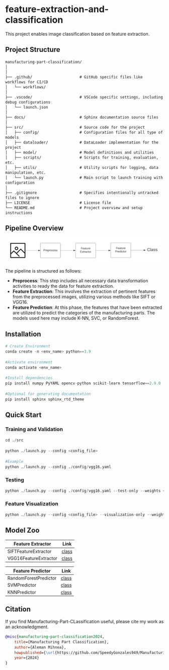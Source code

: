 # feature-extraction-and-classification

This project enables image classification based on feature extraction.


## Project Structure

```
manufacturing-part-classification/
│
│
├── .github/                     # GitHub specific files like workflows for CI/CD
│   └── workflows/
│
├── .vscode/                     # VSCode specific settings, including debug configurations
│   └── launch.json
│
├── docs/                        # Sphinx documentation source files
│
├── src/                         # Source code for the project
│   ├── config/                  # Configuration files for all type of models
│   ├── dataloader/              # DataLoader implementation for the project
│   ├── model/                   # Model definitions and utilities
│   ├── scripts/                 # Scripts for training, evaluation, etc.
│   ├── utils/                   # Utility scripts for logging, data manipulation, etc.
│   └── launch.py                # Main script to launch training with configuration
│
├── .gitignore                   # Specifies intentionally untracked files to ignore
├── LICENSE                      # License file
└── README.md                    # Project overview and setup instructions
```

## Pipeline Overview
![Model Pipeline](assets/pipeline.jpeg)
 
The pipeline is structured as follows:
- **Preprocess**: This step includes all necessary data transformation activities to ready the data for feature extraction.
- **Feature Extraction**: This involves the extraction of pertinent features from the preprocessed images, utilizing various methods like SIFT or VGG16.
- **Feature Prediction**: At this phase, the features that have been extracted are utilized to predict the categories of the manufacturing parts. The models used here may include K-NN, SVC, or RandomForest.

## Installation

```python
# Create Environment
conda create -n <env_name> python==3.9

#Activate environment
conda activate <env_name>

#Install dependencies
pip install numpy PyYAML opencv-python scikit-learn tensorflow==2.9.0

#Optional for generating documentation
pip install sphinx sphinx_rtd_theme
```

## Quick Start

### Training and Validation
```python
cd ./src

python ./launch.py --config <config_file>

#Example
python ./launch.py --config ./config/vgg16.yaml
```

### Testing
```python
python ./launch.py --config ./config/vgg16.yaml --test-only --weights <weights_file>
```

### Feature Visualization
```python
python ./launch.py --config <config_file> --visualization-only --weights <weights_file>
```

## Model Zoo
| Feature Extractor     | Link                                                              |
|-----------------------|-------------------------------------------------------------------|
| SIFTFeatureExtractor  | [class](./src/model/extractor_predictor/feature_extractor.py#115) |
| VGG16FeatureExtractor | [class](./src/model/extractor_predictor/feature_extractor.py#L34) |

| Feature Predictor     | Link                                                               |
|-----------------------|--------------------------------------------------------------------|
| RandomForestPredictor | [class](./src/model/extractor_predictor/feature_predictor.py#58)   |
| SVMPredictor          | [class](./src/model/extractor_predictor/feature_predictor.py#L137) |
| KNNPredictor          | [class](./src/model/extractor_predictor/feature_predictor.py#L96)  |

## Citation

If you find Manufacturing-Part-CLassification useful, please cite my work as an acknowledgment.

```bibtex
@misc{manufacturing-part-classification2024,
    title={Manufacturing Part Classification},
    author={Aleman Mihnea},
    howpublished={\url{https://github.com/SpeedyGonzales949/Manufacturing-Part-Classification}},
    year={2024}
}
```

